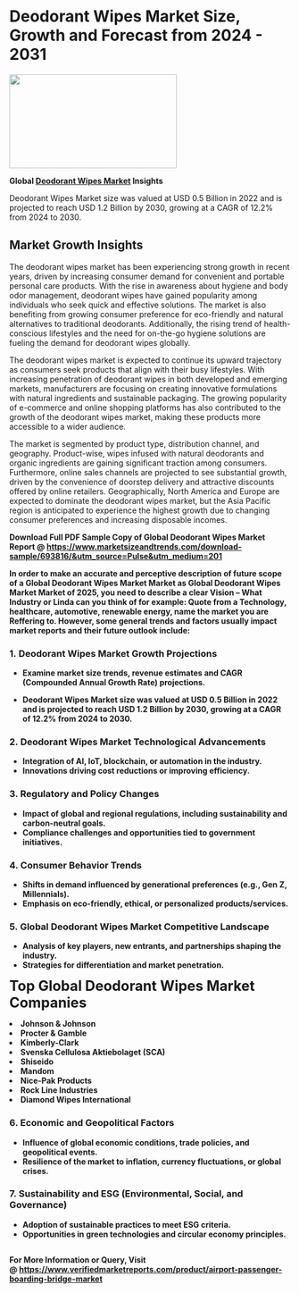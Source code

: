 <H1>Deodorant Wipes Market Size, Growth and Forecast from 2024 - 2031</H1><img class="aligncenter size-medium wp-image-584254" src="https://thirdeyenews.in/wp-content/uploads/2024/09/Global-Market-Research-300x168.jpeg" alt="" width="300" height="168" /><p><strong>Global&nbsp;<a href="https://www.marketsizeandtrends.com/download-sample/693816/&amp;utm_source=Pulse&amp;utm_medium=201">Deodorant Wipes Market</a> Insights</strong></p><p>Deodorant Wipes Market size was valued at USD 0.5 Billion in 2022 and is projected to reach USD 1.2 Billion by 2030, growing at a CAGR of 12.2% from 2024 to 2030.</p><p><h2>Market Growth Insights</h2> <p>The deodorant wipes market has been experiencing strong growth in recent years, driven by increasing consumer demand for convenient and portable personal care products. With the rise in awareness about hygiene and body odor management, deodorant wipes have gained popularity among individuals who seek quick and effective solutions. The market is also benefiting from growing consumer preference for eco-friendly and natural alternatives to traditional deodorants. Additionally, the rising trend of health-conscious lifestyles and the need for on-the-go hygiene solutions are fueling the demand for deodorant wipes globally.</p> <p><strong></strong></p> <p>The deodorant wipes market is expected to continue its upward trajectory as consumers seek products that align with their busy lifestyles. With increasing penetration of deodorant wipes in both developed and emerging markets, manufacturers are focusing on creating innovative formulations with natural ingredients and sustainable packaging. The growing popularity of e-commerce and online shopping platforms has also contributed to the growth of the deodorant wipes market, making these products more accessible to a wider audience.</p> <p>The market is segmented by product type, distribution channel, and geography. Product-wise, wipes infused with natural deodorants and organic ingredients are gaining significant traction among consumers. Furthermore, online sales channels are projected to see substantial growth, driven by the convenience of doorstep delivery and attractive discounts offered by online retailers. Geographically, North America and Europe are expected to dominate the deodorant wipes market, but the Asia Pacific region is anticipated to experience the highest growth due to changing consumer preferences and increasing disposable incomes.</p> <p><strong></p><p><span class=""><strong>Download Full PDF Sample Copy of Global Deodorant Wipes Market Report</strong> @ <a href="https://www.marketsizeandtrends.com/download-sample/693816/&amp;utm_source=Pulse&amp;utm_medium=201" target="_blank">https://www.marketsizeandtrends.com/download-sample/693816/&amp;utm_source=Pulse&amp;utm_medium=201</a></span></p><p>In order to make an accurate and perceptive description of future scope of a Global&nbsp;Deodorant Wipes Market Market as Global&nbsp;Deodorant Wipes Market Market of 2025, you need to describe a clear Vision &ndash; What Industry or Linda can you think of for example: Quote from a Technology, healthcare, automotive, renewable energy, name the market you are Reffering to. However, some general trends and factors usually impact market reports and their future outlook include:</p><h3>1.&nbsp;<strong>Deodorant Wipes Market Growth Projections</strong></h3><ul><li>Examine market size trends, revenue estimates and CAGR (Compounded Annual Growth Rate) projections.</li><li><p>Deodorant Wipes Market size was valued at USD 0.5 Billion in 2022 and is projected to reach USD 1.2 Billion by 2030, growing at a CAGR of 12.2% from 2024 to 2030.</p></li></ul><h3>2.&nbsp;<strong>Deodorant Wipes Market Technological Advancements</strong></h3><ul><li>Integration of AI, IoT, blockchain, or automation in the industry.</li><li>Innovations driving cost reductions or improving efficiency.</li></ul><h3>3.&nbsp;<strong>Regulatory and Policy Changes</strong></h3><ul><li>Impact of global and regional regulations, including sustainability and carbon-neutral goals.</li><li>Compliance challenges and opportunities tied to government initiatives.</li></ul><h3>4.&nbsp;<strong>Consumer Behavior Trends</strong></h3><ul><li>Shifts in demand influenced by generational preferences (e.g., Gen Z, Millennials).</li><li>Emphasis on eco-friendly, ethical, or personalized products/services.</li></ul><h3>5.&nbsp;<strong>Global Deodorant Wipes Market Competitive Landscape</strong></h3><ul><li>Analysis of key players, new entrants, and partnerships shaping the industry.</li><li>Strategies for differentiation and market penetration.</li></ul><p data-pm-slice="1 1 []"><span style="color: inherit; font-family: inherit; font-size: 25px;">Top Global Deodorant Wipes Market Companies</span></p><div class="" data-test-id=""><p><li>Johnson & Johnson</li><li> Procter & Gamble</li><li> Kimberly-Clark</li><li> Svenska Cellulosa Aktiebolaget (SCA)</li><li> Shiseido</li><li> Mandom</li><li> Nice-Pak Products</li><li> Rock Line Industries</li><li> Diamond Wipes International</li></p></div><h3>6.&nbsp;<strong>Economic and Geopolitical Factors</strong></h3><ul><li>Influence of global economic conditions, trade policies, and geopolitical events.</li><li>Resilience of the market to inflation, currency fluctuations, or global crises.</li></ul><h3>7.&nbsp;<strong>Sustainability and ESG (Environmental, Social, and Governance)</strong></h3><ul><li>Adoption of sustainable practices to meet ESG criteria.</li><li>Opportunities in green technologies and circular economy principles.</li></ul><h2><strong style="font-size: 14px;">For More Information or Query, Visit @&nbsp;</strong><a style="background-color: #ffffff; font-size: 14px;" href="https://www.marketsizeandtrends.com/report/deodorant-wipes-market/" target="_blank">https://www.verifiedmarketreports.com/product/airport-passenger-boarding-bridge-market</a></h2>
